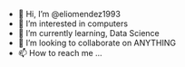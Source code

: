 - 👋 Hi, I’m @eliomendez1993
- 👀 I’m interested in computers
- 🌱 I’m currently learning, Data Science
- 💞️ I’m looking to collaborate on ANYTHING
- 📫 How to reach me ...

<!---
eliomendez1993/eliomendez1993 is a ✨ special ✨ repository because its `README.md` (this file) appears on your GitHub profile.
You can click the Preview link to take a look at your changes.
--->
